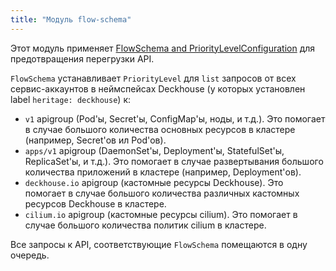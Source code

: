 ```yaml
---
title: "Модуль flow-schema"
---
```


Этот модуль применяет [FlowSchema and PriorityLevelConfiguration](https://kubernetes.io/docs/concepts/cluster-administration/flow-control/) для предотвращения перегрузки API.

`FlowSchema` устанавливает `PriorityLevel` для `list` запросов от всех сервис-аккаунтов в неймспейсах Deckhouse (у которых установлен label `heritage: deckhouse`) к:
* `v1` apigroup (Pod'ы, Secret'ы, ConfigMap'ы,  ноды, и т.д.). Это помогает в случае большого количества основных ресурсов в кластере (например, Secret'ов ил Pod'ов).
* `apps/v1` apigroup (DaemonSet'ы, Deployment'ы, StatefulSet'ы, ReplicaSet'ы, и т.д.). Это помогает в случае развертывания большого количества приложений в кластере (например, Deployment'ов).
* `deckhouse.io` apigroup (кастомные ресурсы Deckhouse). Это помогает в случае большого количества различных кастомных ресурсов Deckhouse в кластере.
* `cilium.io` apigroup (кастомные ресурсы cilium). Это помогает в случае большого количества политик cilium в кластере.

Все запросы к API, соответствующие `FlowSchema` помещаются в одну очередь.
